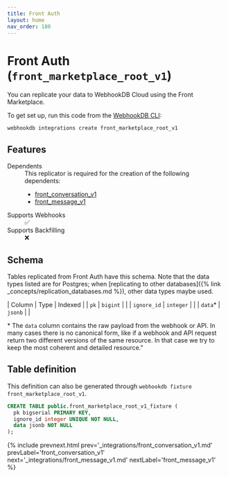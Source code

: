 ```yaml
---
title: Front Auth
layout: home
nav_order: 180
---
```


# Front Auth (`front_marketplace_root_v1`)

You can replicate your data to WebhookDB Cloud using the Front Marketplace.

To get set up, run this code from the [WebhookDB CLI](https://webhookdb.com/terminal):
```
webhookdb integrations create front_marketplace_root_v1
```

## Features

<dl>
<dt>Dependents</dt>
<dd>This replicator is required for the creation of the following dependents:
<ul>
<li><a href="{% link _integrations/front_conversation_v1.md %}">front_conversation_v1</a></li>
<li><a href="{% link _integrations/front_message_v1.md %}">front_message_v1</a></li>
</ul>
</dd>

<dt>Supports Webhooks</dt>
<dd>✅</dd>
<dt>Supports Backfilling</dt>
<dd>❌</dd>

</dl>

## Schema

Tables replicated from Front Auth have this schema.
Note that the data types listed are for Postgres;
when [replicating to other databases]({% link _concepts/replication_databases.md %}),
other data types maybe used.

| Column | Type | Indexed |
| `pk` | `bigint` |  |
| `ignore_id` | `integer` |  |
| `data`* | `jsonb` |  |

<span class="fs-3">* The `data` column contains the raw payload from the webhook or API.
In many cases there is no canonical form, like if a webhook and API request return
two different versions of the same resource.
In that case we try to keep the most coherent and detailed resource."</span>

## Table definition

This definition can also be generated through `webhookdb fixture front_marketplace_root_v1`.

```sql
CREATE TABLE public.front_marketplace_root_v1_fixture (
  pk bigserial PRIMARY KEY,
  ignore_id integer UNIQUE NOT NULL,
  data jsonb NOT NULL
);
```

{% include prevnext.html prev='_integrations/front_conversation_v1.md' prevLabel='front_conversation_v1' next='_integrations/front_message_v1.md' nextLabel='front_message_v1' %}
